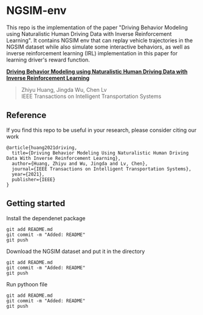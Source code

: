# NGSIM-env
This repo is the implementation of the paper "Driving Behavior Modeling using Naturalistic Human Driving Data with Inverse Reinforcement Learning". It contains NGSIM env that can replay vehicle trajectories in the NGSIM dataset while also simulate some interactive behaviors, as well as inverse reinforcement learning (IRL) implementation in this paper for learning driver's reward function.

[**Driving Behavior Modeling using Naturalistic Human Driving Data with Inverse Reinforcement Learning**](https://arxiv.org/abs/2010.03118) 
> Zhiyu Huang, Jingda Wu, Chen Lv        
> IEEE Transactions on Intelligent Transportation Systems

## Reference
If you find this repo to be useful in your research, please consider citing our work
```
@article{huang2021driving,
  title={Driving Behavior Modeling Using Naturalistic Human Driving Data With Inverse Reinforcement Learning},
  author={Huang, Zhiyu and Wu, Jingda and Lv, Chen},
  journal={IEEE Transactions on Intelligent Transportation Systems},
  year={2021},
  publisher={IEEE}
}
```

## Getting started
Install the dependenet package
```shell
git add README.md
git commit -m "Added: README"
git push
```

Download the NGSIM dataset and put it in the directory
```shell
git add README.md
git commit -m "Added: README"
git push
```

Run pythoon file
```shell
git add README.md
git commit -m "Added: README"
git push
```
